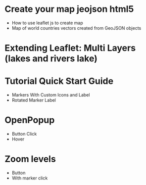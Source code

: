 # Create your map jeojson html5
 - How to use leaflet js to create map
 - Map of world countries vectors created from GeoJSON objects

# Extending Leaflet: Multi Layers  (lakes and rivers lake)

# Tutorial Quick Start Guide
 - Markers With Custom Icons and Label
 - Rotated Marker Label

# OpenPopup
 - Button Click
 - Hover
    
 
# Zoom levels
 - Button
 - With marker click
 
